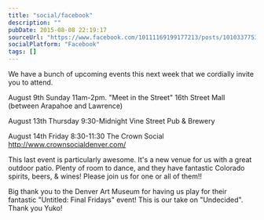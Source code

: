 ```yaml
---
title: "social/facebook"
description: ""
pubDate: 2015-08-08 22:19:17
sourceUrl: "https://www.facebook.com/10111169199177213/posts/10103377539251163"
socialPlatform: "Facebook"
tags: []
---
```


We have a bunch of upcoming events this next week that we cordially invite you to attend.

August 9th Sunday 11am-2pm. "Meet in the Street" 
16th Street Mall (between Arapahoe and Lawrence)

August 13th Thursday 9:30-Midnight 
Vine Street Pub & Brewery

August 14th Friday 8:30-11:30 
The Crown Social http://www.crownsocialdenver.com/

This last event is particularly awesome. It's a new venue for us with a great outdoor patio. Plenty of room to dance, and they have fantastic Colorado spirits, beers, & wines! Please join us for one or all of them!!

Big thank you to the Denver Art Museum for having us play for their fantastic "Untitled: Final Fridays" event! This is our take on "Undecided". Thank you Yuko!
